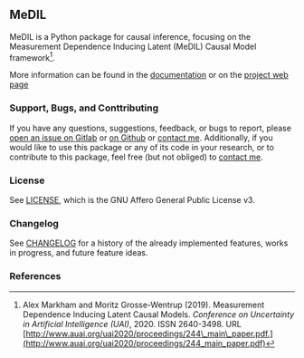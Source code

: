 ## MeDIL
MeDIL is a Python package for causal inference, focusing on the Measurement Dependence Inducing Latent (MeDIL) Causal Model framework[^fn1].

More information can be found in the [documentation](https://medil.causal.dev) or on the [project web page](https://causal.dev/project/medil)

### Support, Bugs, and Conttributing
If you have any questions, suggestions, feedback, or bugs to report, please [open an issue on Gitlab](https://gitlab.com/alex-markham/medil/issues/new) or [on Github](https://github.com/neuroinfo19/medil/issues/new) or [contact me](https://causal.dev/#contact).
Additionally, if you would like to use this package or any of its code in your research, or to contribute to this package, feel free (but not obliged) to [contact me](https://causal.dev/#contact).

### License
See [LICENSE](https://gitlab.com/alex-markham/medil/blob/master/LICENSE.txt), which is the GNU Affero General Public License v3.

### Changelog
See [CHANGELOG](https://gitlab.com/alex-markham/medil/blob/master/CHANGELOG.md) for a history of the already implemented features, works in progress, and future feature ideas.

### References
[^fn1]: Alex Markham and Moritz Grosse-Wentrup (2019). Measurement Dependence Inducing Latent Causal Models. *Conference on Uncertainty in Artificial Intelligence (UAI)*, 2020. ISSN 2640-3498. URL [http://www.auai.org/uai2020/proceedings/244\_main\_paper.pdf.](http://www.auai.org/uai2020/proceedings/244_main_paper.pdf)
